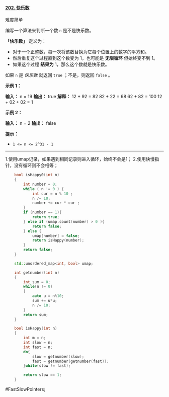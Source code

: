 #### [202. 快乐数](https://leetcode.cn/problems/happy-number/)

难度简单

编写一个算法来判断一个数 `n` 是不是快乐数。

**「快乐数」** 定义为：

-   对于一个正整数，每一次将该数替换为它每个位置上的数字的平方和。
-   然后重复这个过程直到这个数变为 1，也可能是 **无限循环** 但始终变不到 1。
-   如果这个过程 **结果为** 1，那么这个数就是快乐数。

如果 `n` 是 _快乐数_ 就返回 `true` ；不是，则返回 `false` 。

**示例 1：**

**输入：** n = 19
**输出：** true
**解释：**
12 + 92 = 82
82 + 22 = 68
62 + 82 = 100
12 + 02 + 02 = 1

**示例 2：**

**输入：** n = 2
**输出：** false

**提示：**

-   `1 <= n <= 2^31 - 1`
---- ----
1.使用umap记录，如果遇到相同记录则进入循环，始终不会是1；
2.使用快慢指针，没有循环则不会相等；

```cpp
    bool isHappy0(int n)  
    {           
        int number = 0;
        while ( n != 0 ) { 
            int cur = n % 10 ;
            n /= 10; 
            number += cur * cur ;
        }       
        if (number == 1){ 
            return true;
        } else if (umap.count(number) > 0 ){
            return false;
        } else {
            umap[number] = false;
            return isHappy(number);
        }       
        return false;
    }           

    std::unordered_map<int, bool> umap;
```

```cpp
    int getnumber(int n)
    {
        int sum = 0;
        while(n != 0)
        {
            auto u = n%10;
            sum += u*u;
            n /= 10;
        }
        return sum;
    }

    bool isHappy(int n)
    {
        int m = n;
        int slow = n;
        int fast = n;
        do{
            slow = getnumber(slow);
            fast = getnumber(getnumber(fast));
        }while(slow != fast);

        return slow == 1;
    }
```
#FastSlowPointers;

